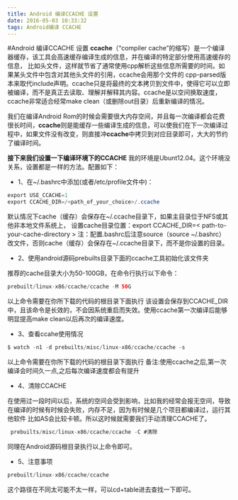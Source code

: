 ```yaml
---
title: Android 编译CCACHE 设置
date: 2016-05-03 10:33:32
tags: Android编译 CCACHE 
---
```


#Android 编译CCACHE 设置
**ccache**（“compiler cache”的缩写）是一个编译器缓存，该工具会高速缓存编译生成的信息，并在编译的特定部分使用高速缓存的信息， 比如头文件，这样就节省了通常使用cpp解析这些信息所需要的时间。如果某头文件中包含对其他头文件的引用，ccache会用那个文件的 cpp-parsed版本来取代include声明。ccache只是将最终的文本拷贝到文件中，使得它可以立即被编译，而不是真正去读取、理解并解释其内容。ccache是以空间换取速度，ccache非常适合经常make clean（或删除out目录）后重新编译的情况。

我们在编译Android Rom的时候会需要很大内存空间，并且每一次编译都会花费很长时间，**ccache**则是能缓存一些编译生成的信息，可以使我们在下一次编译过程中，如果文件没有改变，则直接冲**ccache**中拷贝到对应目录即可，大大的节约了编译时间。

**接下来我们设置一下编译环境下的CCACHE**
我的环境是Ubunt12.04。这个环境没关系，设置都是一样的方法。配置如下：
-  1、在~/.bashrc中添加(或者/etc/profile文件中)：
``` java
export USE_CCACHE=1
export CCACHE_DIR=/<path_of_your_choice>/.ccache
```
<!--more-->
 默认情况下cache（缓存）会保存在~/.ccache目录下，如果主目录位于NFS或其他非本地文件系统上， 设置cache目录位置：export CCACHE_DIR=< path-to-your-cache-directory >
注：配置.bashrc后注意source（source ~/.bashrc）改文件，否则cache（缓存）会保存在~/.ccache目录下，而不是你设置的目录。
- 2、使用android源码prebuilts目录下面的ccache工具初始化该文件夹

推荐的cache目录大小为50-100GB，在命令行执行以下命令：
``` java
prebuilt/linux-x86/ccache/ccache -M 50G
```
以上命令需要在你所下载的代码的根目录下面执行
     该设置会保存到CCACHE_DIR中，且该命令是长效的，不会因系统重启而失效。使用ccache第一次编译后能够明显提高make clean以后再次的编译速度。

- 3、查看ccahe使用情况
``` java
$ watch -n1 -d prebuilts/misc/linux-x86/ccache/ccache -s 
```
以上命令需要在你所下载的代码的根目录下面执行
备注:使用ccache之后,第一次编译会时间久一点,之后每次编译速度都会有提升

- 4、清除CCACHE

在使用过一段时间以后，系统的空间会受到影响，比如我的经常会报无空间，导致在编译的时候有时候会失败，内存不足，因为有时候是几个项目都编译过，运行其他软件 比如AS会比较卡顿。所以这时候就需要我们手动清理CCACHE了。

``` java
 prebuilts/misc/linux-x86/ccache/ccache -C #清除
``` 
同理在Android源码根目录执行以上命令即可。

- 5、注意事项
``` java
prebuilt/linux-x86/ccache/ccache
```
这个路径在不同太可能不太一样，可以cd+table进去查找一下即可。

